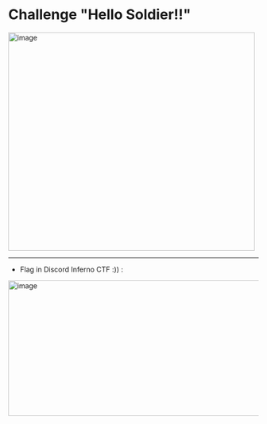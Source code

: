 # Challenge "Hello Soldier!!"

<img width="496" height="440" alt="image" src="https://github.com/user-attachments/assets/df182956-eea3-43cd-9457-a38ab2cdd57d" />

_______________________________________________________________________________

- Flag in Discord Inferno CTF :)) :

<img width="646" height="273" alt="image" src="https://github.com/user-attachments/assets/597effce-5ad7-4fb4-9059-5933288fd301" />
